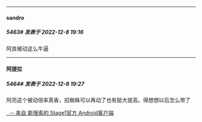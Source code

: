 

*****

####  sandro  
##### 5463#       发表于 2022-12-8 19:16

阿良被动这么牛逼



*****

####  阿提拉  
##### 5464#       发表于 2022-12-8 19:27

阿亮这个被动倍率真香，招蜘蛛可以再动了也有挺大提高。得想想以后怎么带了

[  -- 来自 能搜索的 Stage1官方 Android客户端](https://www.coolapk.com/apk/140634)

